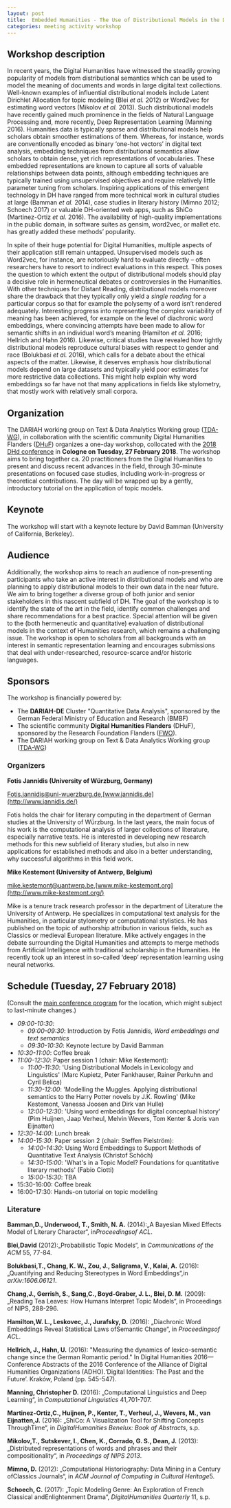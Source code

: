 ```yaml
---
layout: post
title:  Embedded Humanities - The Use of Distributional Models in the Digital Humanities
categories: meeting activity workshop
---
```


## Workshop description ##

In recent years, the Digital Humanities have witnessed the steadily growing popularity of models from distributional semantics which can be used to model the meaning of documents and words in large digital text collections. Well-known examples of influential distributional models include Latent Dirichlet Allocation for topic modeling (Blei *et al.* 2012) or Word2vec for estimating word vectors (Mikolov *et al.* 2013). Such distributional models have recently gained much prominence in the fields of Natural Language Processing and, more recently, Deep Representation Learning (Manning 2016). Humanities data is typically sparse and distributional models help scholars obtain smoother estimations of them. Whereas, for instance, words are conventionally encoded as binary ‘one-hot vectors’ in digital text analysis, embedding techniques from distributional semantics allow scholars to obtain dense, yet rich representations of vocabularies. These embedded representations are known to capture all sorts of valuable relationships between data points, although embedding techniques are typically trained using unsupervised objectives and require relatively little parameter tuning from scholars. Inspiring applications of this emergent technology in DH have ranged from more technical work in cultural studies at large (Bamman *et al.* 2014), case studies in literary history (Mimno 2012; Schoech 2017) or valuable DH-oriented web apps, such as ShiCo (Martinez-Ortiz *et al.* 2016). The availability of high-quality implementations in the public domain, in software suites as gensim, word2vec, or mallet etc. has greatly added these methods’ popularity.

In spite of their huge potential for Digital Humanities, multiple aspects of their application still remain untapped. Unsupervised models such as Word2vec, for instance, are notoriously hard to evaluate directly – often researchers have to resort to indirect evaluations in this respect. This poses the question to which extent the output of distributional models should play a decisive role in hermeneutical debates or controversies in the Humanities. With other techniques for Distant Reading, distributional models moreover share the drawback that they typically only yield a *single reading* for a particular corpus so that for example the polysemy of a word isn’t rendered adequately. Interesting progress into representing the complex variability of meaning has been achieved, for example on the level of diachronic word embeddings, where convincing attempts have been made to allow for semantic shifts in an individual word’s meaning (Hamilton *et al.* 2016; Hellrich and Hahn 2016). Likewise, critical studies have revealed how tightly distributional models reproduce cultural biases with respect to gender and race (Bolukbasi *et al.* 2016), which calls for a debate about the ethical aspects of the matter. Likewise, it deserves emphasis how distributional models depend on large datasets and typically yield poor estimates for more restrictive data collections. This might help explain why word embeddings so far have not that many applications in fields like stylometry, that mostly work with relatively small corpora.

## Organization
The DARIAH working group on Text & Data Analytics Working group ([TDA-WG](http://dariah-tda.github.io/)), in collaboration with the scientific community Digital Humanities Flanders ([DHuF](http://dighum.uantwerpen.be/dighum/wog/)) organizes a one-day workshop, collocated with the [2018 DHd conference](https://dig-hum.de/jahrestagung-dhd-2018) in **Cologne on Tuesday, 27 February 2018**. The workshop aims to bring together ca. 20 practitioners from the Digital Humanities to present and discuss recent advances in the field, through 30-minute presentations on focused case studies, including work-in-progress or theoretical contributions. The day will be wrapped up by a gently, introductory tutorial on the application of topic models.

## Keynote
The workshop will start with a keynote lecture by David Bamman (University of California, Berkeley).

## Audience
Additionally, the workshop aims to reach an audience of non-presenting participants who take an active interest in distributional models and who are planning to apply distributional models to their own data in the near future. We aim to bring together a diverse group of both junior and senior stakeholders in this nascent subfield of DH. The goal of the workshop is to identify the state of the art in the field, identify common challenges and share recommendations for a best practice. Special attention will be given to the (both hermeneutic and quantitative) evaluation of distributional models in the context of Humanities research, which remains a challenging issue. The workshop is open to scholars from all backgrounds with an interest in semantic representation learning and encourages submissions that deal with under-researched, resource-scarce and/or historic languages. 

## Sponsors
The workshop is financially powered by:
- The **DARIAH-DE** Cluster "Quantitative Data Analysis", sponsored by the German Federal Ministry of Education and Research (BMBF)
- The scientific community **Digital Humanities Flanders** (DHuF), sponsored by the Research Foundation Flanders ([FWO](http://www.fwo.be/en/)).
- The DARIAH working group on Text & Data Analytics Working group ([TDA-WG](http://dariah-tda.github.io/))

### Organizers ###

**Fotis Jannidis (University of Würzburg, Germany)**

Fotis.jannidis@uni-wuerzburg.de,[www.jannidis.de](http://www.jannidis.de/)

Fotis holds the chair for literary computing in the department of German studies at the University of Würzburg. In the last years, the main focus of his work is the computational analysis of larger collections of literature, especially narrative texts. He is interested in developing new research methods for this new subfield of literary studies, but also in new applications for established methods and also in a better understanding, why successful algorithms in this field work.

**Mike Kestemont (University of Antwerp, Belgium)**

mike.kestemont@uantwerp.be,[www.mike-kestemont.org](http://www.mike-kestemont.org/)

Mike is a tenure track research professor in the department of Literature the University of Antwerp. He specializes in computational text analysis for the Humanities, in particular stylometry or computational stylistics. He has published  on the topic of authorship attribution in various fields, such as Classics or medieval European literature. Mike actively engages in the debate surrounding the Digital Humanities and attempts to merge methods from Artificial Intelligence with traditional scholarship in the Humanities. He recently took up an interest in so-called ‘deep’ representation learning using neural networks.

## Schedule (Tuesday, 27 February 2018)

(Consult the [main conference program](http://dhd2018.uni-koeln.de/wp-content/uploads/DHd2018-Veranstaltungsprogramm.pdf) for the location, which might subject to last-minute changes.)

- *09:00-10:30*:
    * *09:00-09:30*: Introduction by Fotis Jannidis, *Word embeddings and text semantics*
    * *09:30-10:30*: Keynote lecture by David Bamman
- *10:30-11:00*: Coffee break
- *11:00-12:30*: Paper session 1 (chair: Mike Kestemont):
    * *11:00-11:30*: 'Using  Distributional Models in Lexicology and Linguistics' (Marc Kupietz, Peter Fankhauser, Rainer Perkuhn and Cyril Belica)
    * *11:30-12:00*: 'Modelling the Muggles. Applying distributional semantics to the Harry Potter novels by J.K. Rowling' (Mike Kestemont, Vanessa Joosen and Dirk van Hulle)
    * *12:00-12:30*: 'Using word embeddings for digital conceptual history' (Pim Huijnen, Jaap Verheul, Melvin Wevers, Tom Kenter & Joris van Eijnatten)
- *12:30-14:00*: Lunch break
- *14:00-15:30*: Paper session 2 (chair: Steffen Pielström):
    * *14:00-14:30*: Using Word Embeddings to Support Methods of Quantitative Text Analysis (Christof Schöch)
    * *14:30-15:00*: 'What's in a Topic Model? Foundations for quantitative literary methods' (Fabio Ciotti)
    * *15:00-15:30*: TBA
- 15:30-16:00: Coffee break
- 16:00-17:30: Hands-on tutorial on topic modelling


### Literature ###

**Bamman,D., Underwood, T., Smith, N. A.** (2014):„A Bayesian Mixed Effects Model of Literary Character“, in*Proceedingsof ACL*.

**Blei,David** (2012):„Probabilistic Topic Models“, in *Communications of the ACM* 55, 77-84.

**Bolukbasi,T., Chang, K. W., Zou, J., Saligrama, V., Kalai, A.** (2016): „Quantifying and Reducing Stereotypes in Word Embeddings“,in *arXiv:1606.06121*.

**Chang,J., Gerrish, S., Sang,C., Boyd-Graber, J. L., Blei, D. M.** (2009):„Reading Tea Leaves: How Humans Interpret Topic Models“, in Proceedings of NIPS, 288-296.

**Hamilton,W. L., Leskovec, J., Jurafsky, D.** (2016): „Diachronic Word Embeddings Reveal Statistical Laws ofSemantic Change“, in *Proceedingsof ACL*.

**Hellrich, J., Hahn, U.** (2016): "Measuring the dynamics of lexico-semantic change since the German Romantic period." In Digital Humanities 2016—Conference Abstracts of the 2016 Conference of the Alliance of Digital Humanities Organizations (ADHO).‘Digital Identities: The Past and the Future’. Kraków, Poland (pp. 545-547).

**Manning, Christopher D.** (2016): „Computational Linguistics and Deep Learning“, in *Computational Linguistics* 41,701-707.

**Martinez-Ortiz,C., Huijnen, P., Kenter, T., Verheul, J., Wevers, M., van Eijnatten,J.** (2016): „ShiCo: A Visualization Tool for Shifting Concepts ThroughTime“, in *DigitalHumanities Benelux: Book af Abstracts*, s.p.

**Mikolov,T., Sutskever, I., Chen, K., Corrado, G. S., Dean, J.** (2013): „Distributed representations of words and phrases and their compositionality“, in *Proceedings of NIPS 2013*.

**Mimno, D.** (2012): „Computational Historiography: Data Mining in a Century ofClassics Journals“, in *ACM Journal of Computing in Cultural Heritage*5.

**Schoech, C.** (2017): „Topic Modeling Genre: An Exploration of French Classical andEnlightenment Drama“, *DigitalHumanities Quarterly* 11, s.p.
